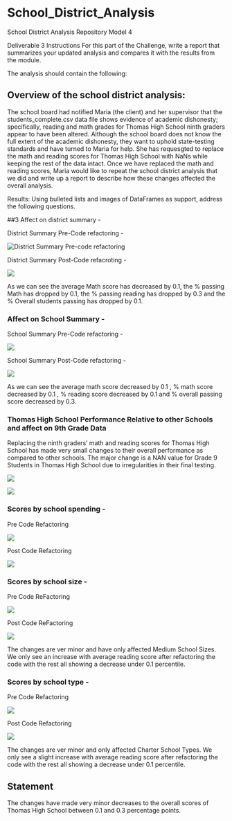 # School_District_Analysis
School District Analysis Repository Model 4

Deliverable 3 Instructions
For this part of the Challenge, write a report that summarizes your updated analysis and compares it with the results from the module.

The analysis should contain the following:

## Overview of the school district analysis:

The school board had notified Maria (the client) and her supervisor that the students_complete.csv data file shows evidence of academic dishonesty; specifically, reading and math grades for Thomas High School ninth graders appear to have been altered. Although the school board does not know the full extent of the academic dishonesty, they want to uphold state-testing standards and have turned to Maria for help. She has requesgted to replace the math and reading scores for Thomas High School with NaNs while keeping the rest of the data intact. Once we have replaced the math and reading scores, Maria would like to repeat the school district analysis that we did and write up a report to describe how these changes affected the overall analysis. 

Results: Using bulleted lists and images of DataFrames as support, address the following questions.

##3 Affect on district summary -

District Summary Pre-Code refactoring - 

![District Summary Pre-code refactoring](https://github.com/ishan9220/School_District_Analysis/blob/main/Pre-Summary.png)


District Summary Post-Code refacroting - 

![](https://github.com/ishan9220/School_District_Analysis/blob/main/Post%20District_Summary.png)

As we can see the average Math score has decreased by 0.1, 
the % passing Math has dropped by 0.1, 
the % passing reading has dropped by 0.3 and 
the % Overall students passing has dropped by 0.1. 

### Affect on School Summary - 

School Summary Pre-Code refactoring - 

![](https://github.com/ishan9220/School_District_Analysis/blob/main/Pre%20Summary%20by%20Schools%20(final).png)

School Summary Post-Code refactoring - 

![](https://github.com/ishan9220/School_District_Analysis/blob/main/Post%20School%20Summary.png)

As we can see the average math score decreased by 0.1 ,
 % math score decreased by 0.1 , 
% reading score decreased by 0.1 and 
% overall passing score decreased by 0.3. 

### Thomas High School Performance Relative to other Schools and affect on  9th Grade Data

Replacing the ninth graders’ math and reading scores for Thomas High School has made very small changes to their overall performance as compared to other schools. 
The major change is a NAN value for Grade 9 Students in Thomas High School due to irregularities in their final testing. 

![](https://github.com/ishan9220/School_District_Analysis/blob/main/Pre%20Math%20Scores%20by%20Grade.png)

![](https://github.com/ishan9220/School_District_Analysis/blob/main/Post%20change%20Math%20Scores%20by%20Grade.png)


### Scores by school spending -

Pre Code Refactoring 

![](https://github.com/ishan9220/School_District_Analysis/blob/main/Pre%20Spending%20Summary.png)

Post Code Refactoring 

![](https://github.com/ishan9220/School_District_Analysis/blob/main/Post%20Spending%20Summary.png)


### Scores by school size - 

Pre Code ReFactoring 

![](https://github.com/ishan9220/School_District_Analysis/blob/main/Pre%20School%20Size%20Summary.png)


Post Code ReFactoring 

![](https://github.com/ishan9220/School_District_Analysis/blob/main/Post%20School%20Size%20Summary.png)

The changes are ver minor and have only affected Medium School Sizes. We only see an increase with average reading score after refactoring the code with the rest all showing a decrease under 0.1 percentile. 


### Scores by school type - 

Pre Code Refactoring 

![](https://github.com/ishan9220/School_District_Analysis/blob/main/Pre%20Scores%20by%20School%20Type.png)

Post Code Refactoring 

![](https://github.com/ishan9220/School_District_Analysis/blob/main/Post%20School%20Type.png)

The changes are ver minor and only affected Charter School Types. We only see a slight increase with average reading score after refactoring the code with the rest all showing a decrease under 0.1 percentile. 


## Statement 

The changes have made very minor decreases to the overall scores of Thomas High School between 0.1 and 0.3 percentage points. 

